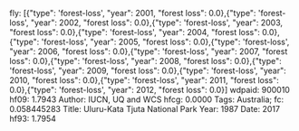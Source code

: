 fly: [{"type": 'forest-loss', "year": 2001, "forest loss": 0.0},{"type": 'forest-loss', "year": 2002, "forest loss": 0.0},{"type": 'forest-loss', "year": 2003, "forest loss": 0.0},{"type": 'forest-loss', "year": 2004, "forest loss": 0.0},{"type": 'forest-loss', "year": 2005, "forest loss": 0.0},{"type": 'forest-loss', "year": 2006, "forest loss": 0.0},{"type": 'forest-loss', "year": 2007, "forest loss": 0.0},{"type": 'forest-loss', "year": 2008, "forest loss": 0.0},{"type": 'forest-loss', "year": 2009, "forest loss": 0.0},{"type": 'forest-loss', "year": 2010, "forest loss": 0.0},{"type": 'forest-loss', "year": 2011, "forest loss": 0.0},{"type": 'forest-loss', "year": 2012, "forest loss": 0.0}]
wdpaid: 900010
hf09: 1.7943
Author: IUCN, UQ and WCS
hfcg: 0.0000
Tags: Australia;
fc: 0.058445283
Title: Uluru-Kata Tjuta National Park
Year: 1987
Date: 2017
hf93: 1.7954
